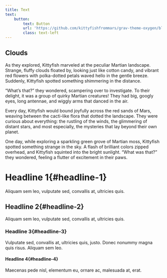 ```yaml
---
title: Text
text:
    button:
        text: Button
        url: 'https://github.com/kittyfishfrommars/grav-theme-oxygen/blob/main/README.md'
        class: text-left
---
```


## Clouds

As they explored, Kittyfish marveled at the peculiar Martian landscape. Strange, fluffy clouds floated by, looking just like cotton candy, and vibrant red flowers with polka-dotted petals waved hello in the gentle breeze. Suddenly, Kittyfish spotted something shimmering in the distance.

“What’s that?” they wondered, scampering over to investigate. To their delight, it was a group of quirky Martian creatures! They had big, googly eyes, long antennae, and wiggly arms that danced in the air.

Every day, Kittyfish would bound joyfully across the red sands of Mars, weaving between the cacti-like flora that dotted the landscape. They were curious about everything: the rustling of the winds, the glimmering of distant stars, and most especially, the mysteries that lay beyond their own planet.

One day, while exploring a sparkling green grove of Martian moss, Kittyfish spotted something strange in the sky. A flash of brilliant colors zipped overhead, and Kittyfish squinted into the bright sunlight. “What was that?” they wondered, feeling a flutter of excitement in their paws.

# Headline 1{#headline-1}

Aliquam sem leo, vulputate sed, convallis at, ultricies quis.

## Headline 2{#headline-2}

Aliquam sem leo, vulputate sed, convallis at, ultricies quis.

### Headline 3{#headline-3}

Vulputate sed, convallis at, ultricies quis, justo. Donec nonummy magna quis risus. Aliquam sem leo.

#### Headline 4{#headline-4}

Maecenas pede nisl, elementum eu, ornare ac, malesuada at, erat. 